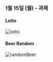 ### 1월 15일 (월) - 과제

#### Lotto
![lotto](https://github.com/Jin0331/Network-Practice/assets/42958809/43f3bbfd-d7a1-4c55-94ae-c53dca118d74)

#### Beer Random
![randomBeer](https://github.com/Jin0331/Network-Practice/assets/42958809/b19b3cac-bdaf-474a-bf7b-7b452843f601)






